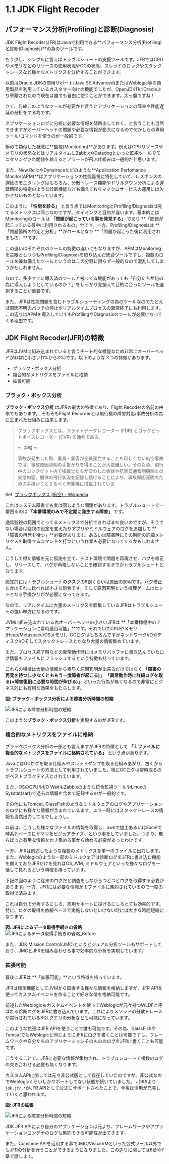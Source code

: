 # 1.1 JDK Flight Recoder

## パフォーマンス分析(Profiling)と診断(Diagnosis)

JDK Flight Recoder(JFR)はJavaで利用できる**パフォーマンス分析(Profiling)**と**診断(Diagnosis)**の為のツールです。

もう少し、シンプルに言えばトラブルシュートの支援ツールです。JFRではCPUやメモリなどのリソースの使用状況やGCの状態、スレッドのロックやスタックトレースなど様々なメトリクスを分析することができます。

以前はOracle JDKの商用サポート(Java SE Advanced)またはWeblogic等の商用製品を利用しているカスタマー向けの機能でしたが、OpenJDK11にOracleより寄贈されたので現在は誰でも自由に使うことができます。太っ腹ですね！

さて、何故このようなツールが必要かと言うとアプリケーションの障害や性能遅延の分析をする為です。

アプリケーションログに分析に必要な情報を随時出しておく、と言うことも当然できますがオーバーヘッドの問題や必要な情報が膨大になるので何かしらの専用ツール/コマンドを使うのが一般的です。

極めて類似した概念に**監視(Monitoring)**があります。例えばCPUリソースやメモリの状態などはリアルタイムにZabbixやDatadogといった監視ツールでモニタリングされ閾値を越えるとアラートが飛ぶ仕組みは一般的だと思います。

また、New RelicやDynatraceなどのような**Application Perfomance Monitor(APM)**はアプリケーションの性能監視に特化していて、レスポンスの遅延のモニタリングはもちろん、分散トレース機能やドリルダウン分析による遅延箇所の特定のような診断機能なども備えておりマイクロサービスの運用には欠かせないものとなっています。

このように **「性能を診る」** と言う点ではMonitoringとProfiling/Diagnosisは見てるメトリクスは同じなのですが、タイミングと目的が違います。基本的にはMonitoringのロールは **「問題が起こっている事を発見する」** であり **「問題が起こっている最中に利用されるもの」**です。一方、Profiling/Diagnosisは **「問題箇所の特定と分析」**がロールとなり **「問題が起こった後に利用されるもの」**です。

この違いはそれぞれのツールの特徴の違いにもなりますが、APMはMonitoringを主眼としつつもProfiling/Diagnosisを取り込んだ統合ツールですし、複数のロールを兼ね備えたツールというのはこの分野に限らず一般的なので混乱してしまうかもしれません。

なので、多少すでに導入済のツールと被ってる機能があっても「自分たちが何の為に導入しようとしているのか？」をしっかり見据えて目的に合ったツールを選択することが重要です。

また、JFRは性能問題を含むトラブルシューティングの為のツールなのでたとえば原因不明のバッチの停止やリアルタイムプロセスの異常終了にも利用します。この辺りはAPMを導入していてもProfilingやDiagnosisのツールが必要になってくる理由です。

## JDK Flight Recoder(JFR)の特徴

JFRはJVMに組み込まれていると言うチート的な機能なため非常にオーバーヘッドが非常に小さい(1%から3%)です。以下のような３つの特徴があります。

- ブラック・ボックス分析
- 複合的なメトリクスをファイルに格納
- 拡張可能

### ブラック・ボックス分析

**ブラック・ボックス分析** はJFRの最大の特徴であり、Flight Recoderの名前の由来でもあります。 そもそもFlight Recorderとは飛行機の障害対応/事故分析の為に生まれた仕組みに由来します。

>ブラックボックスとは、フライトデータレコーダー (FDR) とコックピットボイスレコーダー (CVR) の通称である。
>
> 〜 中略 〜 
>
>事故が発生した際、乗員・乗客が全員死亡することも珍しくない航空事故では、事故原因究明の手掛かりを得ることが大変難しい。そのため、飛行中のコックピット内で操縦士たちが交わした会話や航空交通管制機関との交信内容、機体の飛行状況を記録し続けることにより、事故原因究明のための手掛かりとするべく旅客機に搭載されている

Ref: [ブラックボックス (航空) - Wikipedia](https://ja.wikipedia.org/wiki/%E3%83%96%E3%83%A9%E3%83%83%E3%82%AF%E3%83%9C%E3%83%83%E3%82%AF%E3%82%B9_(%E8%88%AA%E7%A9%BA))

これはシステム障害でも実は同じような問題があります。トラブルシュートで一番困るのは **「本番環境のみで不定期に発生する障害」** です。

通常監視の範囲でとってるメトリクスで分析できればまだ良いのですが、そうでない場合は監視の設定を変えたりアプリやミドルウェアのログを追加して **「障害の再発を待つ」**必要があります。あるいは障害時にその瞬間の詳細メトリクスを取得するコマンドを打つという作業も必要になってくるかもしれません。

こうして得た情報を元に仮説を立て、テスト環境で問題を再現させ、バグを修正し、リリースして、バグが再現しないことを確認するまでがトラブルシュートとなります。

感覚的にはトラブルシュートのタスクの8割くらいは原因の究明です。バグ修正とかはそれに比べれば小さな割合です。そして原因究明という推理ゲームはヒントとなる手掛かりがが必要になってきます。

なので、リアルタイムに大量のメトリクスを収集しているJFRはトラブルシュートの強い味方になるのです。

JVMに組み込まれている為オーバーヘッドの小さいJFRは **「本番稼働中のアプリケーションに常時適用可能」**です。それでいてCPUやメモリ(Heap/Metaspace/OSメモリ)、GCログはもちろんですがネットワークI/OやディスクI/Oそしてスタックトレースとかなり大量の情報集めています。

また、プロセス終了時などの異常動作時にはメモリバッファに書き込んでいたログ情報もファイルにフラッシュするという特徴も持っています。

これらの特徴は大量の情報から素早く原因究明が出来るだけではなく **「障害の再発を待つ(=少なくとももう一度障害が起こる)」** **「異常動作時に詳細ログを取る(=障害復旧に必要な時間が伸びる)」** といった行為が無くなるので非常にビジネス的にも有用な効果をもたらします。

**図: ブラック・ボックス分析による障害分析時間の短縮**

![JFRによる障害分析時間の短縮](../images/01-01-blackbox_analysis.svg)

このような**ブラック・ボックス分析**を実現するのがJFRです。

### 複合的なメトリクスをファイルに格納

ブラックボックス分析の一部とも言えますがJFRの特徴として **「１ファイルに複合的なメトリクスをファイルに格納されている」** という点があります。

JavaにはGCログを取る仕組みやスレッドダンプを取る仕組みあがり、古くからトラブルシュートの方法として利用されていました。特にGCログは常時取るのがベストプラクティスとされています。

また、OSのCPUやI/O WaitもZabbixのような統合監視ツールやLinuxのSysstat(sar))で過去の情報を含めて記録するのが一般的です。

その他にもTomcat, GlassFishのようなミドルウェアのログやアプリケーションのログにも様々な情報が含まれているます。エラー時にはスタックトレースの情報も当然出力してるでしょうし。

以前は、こうした様々なファイルの情報を取得し、awkで加工あるいはExcelで時系列ベースにサマリをビジュアライズ、という事をしていました。つまり、散らばった有用な情報をかき集める事から始める必要があったわけです。

一方、JFRは前述したような複数のメトリクスを単一のファイルに出力します。また、Weblogicのような一部のミドルウェアは診断ログをJFRに書き込む機能を備えておりJFRだけを見ればOS,JVM, ミドルウェアといった様々なログを一括して見れるという特徴を持っています。

下記の図のように従来のログだと調査をしながらつどつどログを取得する必要があります。一方、JFRには必要な情報が１ファイルに集約されているので一度の取得で済みます。

これは自分で分析するにしろ、商用サポートに投げるにしろとても効率的です。特に、ログの取得を依頼ベースで実施しないといけない時には大きな時間短縮になります。

**図: JFRによるデータ取得手続きの省略**
![JFRによるデータ取得手続きの省略_Before](../images/01-01-analysis_flow.svg)

また、JDK Mission Control(JMC)というビジュアル分析ツールもサポートしており、JMCとJFRを組み合わせる事で効率的な分析を実現しています。

### 拡張可能

最後にJFRは **「拡張可能」**という特徴を持っています。

JFRは標準機能としてJVMから取得する様々な情報を格納しますが、JFR APIを使ってカスタムイベントを作ることで好きな値を格納可能です。

前述したWeblogicもカスタムイベントを使ってWeblogicが元々持つWLDFと呼ばれる診断ログをJFRに書き込んでいます。これによりメソッドの分散トレースや実行されているSQLクエリの分析なども可能になっています。

このような拡張はJFR APIを使うことで誰も可能です。その為、GlassFishやTomcatでもWeblogicと同じようにJFRにログを書くことは可能ですし、フレームワークや自分たちのアプリケーションそのもののログをJFRに書くことも可能です。

こうすることで、JFRに必要な情報が集約され、トラブルシュートで複数のログの突き合わせる必要も無くなります。

カスタムAPIに関しては元々非公式版として存在していたのですが、非公式なのでWeblogicくらいしかサポートしてない状態が続いていました。
JDK9より`jdk.jfr.*`がJFR APIとして公式にサポートされたことで、今後は活用が充実していくと思われます。

**図: JFRの拡張**

![JFRによる障害分析時間の短縮](../images/01-01-jfr_extensibility.svg)

JDK JFR APIにより自分のアプリケーションは元より、フレームワークやアプリケーションコンテナのログも集約できる可能性が出てきます。

また、Consume APIを活用する事でJMC/VisualVMといった公式ツール以外でもJFRの分析を行うことができるようになりました。この辺りに関しては6章や7章で話します。